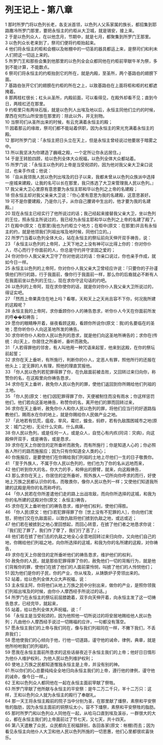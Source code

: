 # 列王记上 - 第八章
  
 1 那时所罗门将以色列长老，各支派首领，以色列人父系家属的族长，都招集到耶路撒冷所罗门那里，要把永恒主的约柜从大卫城，就是锡安，接上来。  
 2 于是以色列众人，在以他念月，节期中，就是七月，都聚集到所罗门王那里。  
 3 以色列众长老来到了，祭司们便将约柜抬起来。  
 4 他们将永恒主的柜和会棚以及帐棚中的一切圣的器具都运上来，是祭司们和利未人们把这一切运上来的。  
 5 所罗门王和那些会集到他那里的以色列全会众都同他在约柜前宰献牛羊为祭，多到不能计算，不能数点。  
 6 祭司们将永恒主的约柜抬到它的所在，就是内殿，至圣所，两个基路伯的翅膀下面。  
 7 基路伯张开它们的翅膀在约柜的所在之上，以致基路伯在上面将柜和柜的杠都遮掩着。  
 8 那两枝杠很长；杠头从圣所，内殿前面，可以看得见，在殿外却看不见；直到今日，两枝杠还在那里。  
 9 约柜里只有两块石版，就是以色列人出埃及地以后，永恒主同他们立约的时候，摩西在何烈山所安放在那里的：除此以外，并无别物。  
 10 当祭司们从圣所出来的时候，有云充满着永恒主的殿；  
 11 因着那云的缘故，祭司们都不能站着供职，因为永恒主的荣光充满着永恒主的殿。  
 12 那时所罗门说：「永恒主把日头立在天上，但是永恒主曾经说过他要居于暗雾之中。  
 13 所以我坚决为你建造了巍峨之殿，一个定所让你永远居住。」  
 14 于是王转脸四顾，给以色列全体大众祝福，以色列全体大众都站着。  
 15 所罗门说：「永恒主以色列的上帝是当受祝颂的，因为他对我父亲大卫亲口说过，也亲手作成；他说：  
 16 『自从我领我人民以色列出埃及的日子以来，我都未曾从以色列众族派中选择一座城来建殿，让我的名可以长在那里，我只拣选了大卫来管理我人民以色列。』  
 17 我父亲大卫心里原有意思要为永恒主耶和华以色列之上帝的名建殿；  
 18 但永恒主却对我父亲亲大卫说：『你心里有意思为我的名建殿，这意思甚好。  
 19 可不是你要建殿，乃是你儿子，从你自己腰肾中生出的，他才要为我的名建殿。』  
 20 现在永恒主已经实行了他所说过的话；我己经起来接替我父亲大卫，坐以色列的王位，照永恒主所说过的，我已经为永恒主耶和华以色列之上帝的名建了殿了。  
 21 在殿中(原文：在那里)我也为约柜立个地方；在柜中(原文：在那里)并且有永恒主的约，就是他领我们列祖出埃及地时候，同他们立的。」  
 22 所罗门当着以色列全体大众，站在永恒主的祭坛前向天伸开双手祷告，说：  
 23 「永恒主以色列的上帝阿，上天下地之上没有神可以比得上你的：你对你仆人，尽心而行于你面前的人，你总是守约并守坚固之爱的；  
 24 你对你仆人我父亲大卫守了你对他说过的话：你亲口说过，你也亲手作成，就如今日一样。  
 25 永恒主以色列的上帝阿，你对你仆人我父亲大卫曾经应许说：『只要你的子孙谨慎他们所行的路，行于我面前，像你行于我面前一样，那么你的后裔就必不断有人在我面前坐以色列的王位』，现在求你守这句话的约吧。  
 26 以色列的上帝阿，现在求你使你的话，就是你对你仆人我父亲大卫所说过的，得证实吧。  
 27 「然而上帝果真住在地上吗？看哪，天和天上之天尚且容不下你，何况我所建的这殿呢？  
 28 永恒主我的上帝阿，求你垂顾你仆人的祷告恳求，听你仆人今天在你面前所发的呼��和祷告；  
 29 愿你的眼睛睁开着，昼夜看顾这殿，看顾你所说你(原文：我)的名要临在的圣地；愿你听你仆人向这圣地所发的祷告。  
 30 求你听你仆人和你人民以色列的恳求，就是他们向这圣地所祷告的；求你在(传统：向)天上，你居住之所垂听，垂听而赦免。  
 31 「人若得罪他的邻舍，有人叫他用一种咒语来起誓，他来到这殿，在你的祭坛前起誓；  
 32 求你在天上垂听，有所施行，判断你的仆人，定恶人有罪，照他所行的还报在他头上；定无罪的人有理，照他的理直赏报他。  
 33 「你人民以色列若犯罪得罪了你，在仇敌面前被击败，又回转过来归向你，称赞你的名，在这殿里向你祷告恳求，  
 34 求你在天上垂听，赦免你人民以色列的罪，使他们返回到你所赐给他们列祖的土地。  
 35 「你人民(原文：他们)因犯罪得罪了你，天便被制住而没有雨水；你这样惩罚他们，他们若向这圣地祷告，称赞你的名，离开他们的罪而回转过来，  
 36 求你在天上垂听，赦免你仆人和你人民以色列的罪，将他们应当行的好道路指教他们，赐雨水在你的地上，就是你赐给你人民做产业之地。  
 37 「此地若有饥荒，瘟疫，旱风，霉烂，蝗虫，蚂蚱，若有仇敌围困城市之地(原文：城门之地)，无论什么灾病，什么病痛，  
 38 你人民以色列，或是任何一人，或是众人，自觉心有内疚(同词：灾病)，向这殿伸开双手，或是祷告，或是恳求，  
 39 求你在天上你居住的定所垂听而赦免，而有所施行；你是知道人心的；你必照各人所行的路而施报应；因为只有你知道全人类的心；  
 40 你施报应，是要使他们在你赐给我们列祖的土地上尽他们一生的日子敬畏你。  
 41 「至于外族人，不属于你人民以色列的，他们也为了你的名从远地而来，  
 42 他们听到你大的名，你大力的手，和伸出的膀臂，就来，向这殿祷告，  
 43 那么求你在天上，你居住的定所垂听，照外族人一切所向你呼求的而行，好使地上万族之民都认识你的名，而敬畏你，像你人民以色列一样；又使他们知道我所建的这殿是用你的名而称呼的。  
 44 「你人民若在你所差遣他们走的路上出战攻敌，而向你所选择的这城，和我为你的名所建的这殿对你(原文：永恒主)祷告，  
 45 求你在天上垂听他们的祷告恳求，维护他们权利，使他们得胜。  
 46 「你人民(原文：他们)若犯罪得罪了你［世上没有不犯罪的人］，你向他们发怒，把他们交在仇敌面前，以致仇敌将他们掳到仇敌之地，或远或近；  
 47 他们若在被掳到之地心里回想起，而回心转意，在掳了他们者之地恳求你说：『我们犯了罪了，我们作了孽了，我们行了恶了』；  
 48 他们若在掳了他们去的仇敌之地全心全意地回转过来归向你，又向他们自己的地，你赐给他们列祖之地，向你所选择的这城，和我为你的名所建的这殿，对你祷告，  
 49 求你在天上你居住的定所垂听他们的祷告恳求，维护他们的权利，  
 50 赦免你的人民，就是那些犯罪得罪了你的，赦免他们一切的背叛行为，就是他们背叛你的罪，使他们在掳了他们的人面前蒙怜悯，叫掳了他们的人怜悯他们；  
 51 因为他们是你的子民，你的产业，你从埃及，从铸鉄炉子旁领出来的。  
 52 站着，给以色列全体大众大声祝福，说：  
 53 主永恒主阿，你将他们从地上万族之民中分别出来，做你的产业，是照你领我们列祖出埃及的时候，由你仆人摩西经手所说过的话。」  
 54 所罗门在永恒主的祭坛前屈膝跪着，双手向天伸开着，向永恒主发了这一切祷告恳求，已经完毕，就起来，  
 55 站着，给以色列全体大声祝福，说：「  
 56 「永恒主是当受祝颂的，因为他照他一切所说过的将安居地赐给他人民以色列；凡由他仆人摩西经手说过一切赐福的应许，一句都没有落空。  
 57 愿永恒主我们的上帝与我们同在，像与我们列祖同在一样，不撇下我们，不丢弃我们；  
 58 愿他使我们的心倾向于他，行他一切道路，谨守他的诫命，律例，典章，就是他所吩咐我们的列祖的。  
 59 愿我在永恒主面前所恳求的这些话昼夜近于永恒主我们的上帝；他好日日情形为他仆人维护权利，为他人民以色列维护权利；  
 60 使地上万族之民都知道惟独永恒主是上帝，并没有别的神。  
 61 所以你们的心总要纯纯全全地归向永恒主我们的上帝，遵行他的律例，谨守他的诫命，像今日一样。」  
 62 王和以色列众人都同他在一起在永恒主面前宰献了祭牲。  
 63 所罗门宰献了他所献与永恒主的平安祭：是牛二万二千只，羊十二万只：这样，王和以色列众人就为永恒主的殿行了奉献礼。  
 64 那一天王将永恒主殿前的院子当中分别为圣，在那里献了燔祭，素祭和平安祭牲的脂肪，因为永恒主面前的铜祭坛太小，容不下燔祭，素祭和平安祭牲的脂肪。  
 65 那时所罗门和以色列众人同他在一起，从哈马口直到埃及溪谷，一群很大的大众，都在永恒主我们的上帝面前过了节七天，又七天，共十四天。  
 66 第八天遣散了众民，众民都向王祝福辞别，各回各家(原文：帐棚)而去；因为看见永恒主向他仆人大卫和他人民以色列所施的一切恩惠，他们心里都很欢喜快乐。